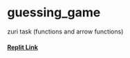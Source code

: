 # guessing_game
zuri task (functions and arrow functions)


#### [Replit Link](https://replit.com/@PaulAromolaran/functions#index.js)
